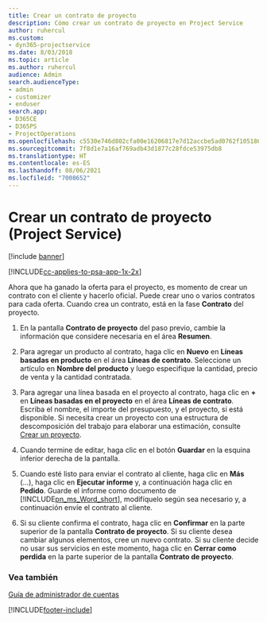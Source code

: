 ```yaml
---
title: Crear un contrato de proyecto
description: Cómo crear un contrato de proyecto en Project Service
author: ruhercul
ms.custom:
- dyn365-projectservice
ms.date: 8/03/2018
ms.topic: article
ms.author: ruhercul
audience: Admin
search.audienceType:
- admin
- customizer
- enduser
search.app:
- D365CE
- D365PS
- ProjectOperations
ms.openlocfilehash: c5530e746d802cfa00e16206817e7d12accbe5ad0762f1051869f1ca35397222
ms.sourcegitcommit: 7f8d1e7a16af769adb43d1877c28fdce53975db8
ms.translationtype: HT
ms.contentlocale: es-ES
ms.lasthandoff: 08/06/2021
ms.locfileid: "7008652"
---
```

# <a name="create-a-project-contract-project-service"></a>Crear un contrato de proyecto (Project Service)

[!include [banner](../includes/psa-now-project-operations.md)]

[!INCLUDE[cc-applies-to-psa-app-1x-2x](../includes/cc-applies-to-psa-app-1x-2x.md)]

Ahora que ha ganado la oferta para el proyecto, es momento de crear un contrato con el cliente y hacerlo oficial. Puede crear uno o varios contratos para cada oferta. Cuando crea un contrato, está en la fase **Contrato** del proyecto.  
  
1. En la pantalla **Contrato de proyecto** del paso previo, cambie la información que considere necesaria en el área **Resumen**.  
  
2. Para agregar un producto al contrato, haga clic en **Nuevo** en **Líneas basadas en producto** en el área **Líneas de contrato**. Seleccione un artículo en **Nombre del producto** y luego especifique la cantidad, precio de venta y la cantidad contratada.  
  
3. Para agregar una línea basada en el proyecto al contrato, haga clic en **+** en **Líneas basadas en el proyecto** en el área **Líneas de contrato**. Escriba el nombre, el importe del presupuesto, y el proyecto, si está disponible. Si necesita crear un proyecto con una estructura de descomposición del trabajo para elaborar una estimación, consulte [Crear un proyecto](../psa/create-project.md).  
  
4. Cuando termine de editar, haga clic en el botón **Guardar** en la esquina inferior derecha de la pantalla.  
  
5. Cuando esté listo para enviar el contrato al cliente, haga clic en **Más** (...), haga clic en **Ejecutar informe** y, a continuación haga clic en **Pedido**. Guarde el informe como documento de [!INCLUDE[pn_ms_Word_short](../includes/pn-ms-word-short.md)], modifíquelo según sea necesario y, a continuación envíe el contrato al cliente.  
  
6. Si su cliente confirma el contrato, haga clic en **Confirmar** en la parte superior de la pantalla **Contrato de proyecto**. Si su cliente desea cambiar algunos elementos, cree un nuevo contrato. Si su cliente decide no usar sus servicios en este momento, haga clic en **Cerrar como perdida** en la parte superior de la pantalla **Contrato de proyecto**.  
  
### <a name="see-also"></a>Vea también  
 [Guía de administrador de cuentas](../psa/account-manager-guide.md)


[!INCLUDE[footer-include](../includes/footer-banner.md)]